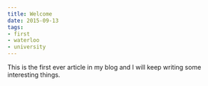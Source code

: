 ```yaml
---
title: Welcome
date: 2015-09-13
tags:
- first
- waterloo
- university
---
```


This is the first ever article in my blog and I will keep writing some interesting things.






